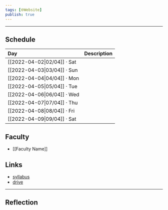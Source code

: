 ```yaml
---
tags: [🌐Website]
publish: true
---
```



---

## Schedule

| Day                         | Description |
|:--------------------------- |:----------- |
| [[2022-04-02\|02/04]] · Sat |             |
| [[2022-04-03\|03/04]] · Sun |             |
| [[2022-04-04\|04/04]] · Mon |             |
| [[2022-04-05\|05/04]] · Tue |             |
| [[2022-04-06\|06/04]] · Wed |             |
| [[2022-04-07\|07/04]] · Thu |             |
| [[2022-04-08\|08/04]] · Fri |             |
| [[2022-04-09\|09/04]] · Sat |             |

## Faculty
- [[Faculty Name]]

## Links
- [syllabus](URL)
- [drive](URL)

---

## Reflection